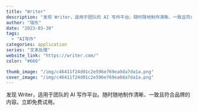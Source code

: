 ```yaml
---
title: "Writer"
description: "发现 Writer，适用于团队的 AI 写作平台。随时随地制作清晰、一致且符合品牌的内容。立即免费试用。"
author: "瑞东"
date: "2023-03-30"
tags:
  - "AI写作"
categories: application
series: "文本处理"
website_link: "https://writer.com/"
color: "#666"

thumb_image: "/img/c46411f24d01c2e596e769ea0da7da1a.png"
cover_image: "/img/c46411f24d01c2e596e769ea0da7da1a.png"
---
```


发现 Writer，适用于团队的 AI 写作平台。随时随地制作清晰、一致且符合品牌的内容。立即免费试用。